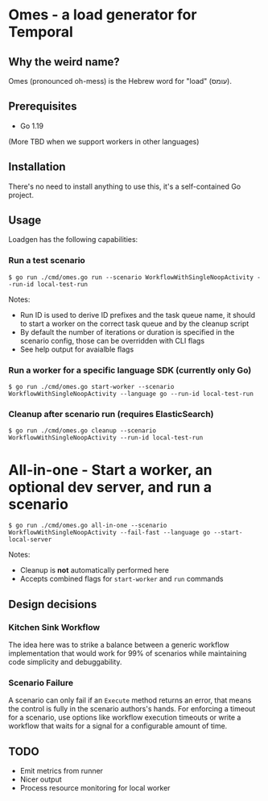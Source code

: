 # Omes - a load generator for Temporal

## Why the weird name?

Omes (pronounced oh-mess) is the Hebrew word for "load" (עומס).

## Prerequisites

- Go 1.19

(More TBD when we support workers in other languages)

## Installation

There's no need to install anything to use this, it's a self-contained Go project.

## Usage

Loadgen has the following capabilities:

### Run a test scenario

```console
$ go run ./cmd/omes.go run --scenario WorkflowWithSingleNoopActivity --run-id local-test-run
```

Notes:

- Run ID is used to derive ID prefixes and the task queue name, it should to start a worker on the correct task queue
  and by the cleanup script
- By default the number of iterations or duration is specified in the scenario config, those can be overridden with CLI
  flags
- See help output for avaialble flags

### Run a worker for a specific language SDK (currently only Go)

```console
$ go run ./cmd/omes.go start-worker --scenario WorkflowWithSingleNoopActivity --language go --run-id local-test-run
```

### Cleanup after scenario run (requires ElasticSearch)

```console
$ go run ./cmd/omes.go cleanup --scenario WorkflowWithSingleNoopActivity --run-id local-test-run
```

# All-in-one - Start a worker, an optional dev server, and run a scenario

```console
$ go run ./cmd/omes.go all-in-one --scenario WorkflowWithSingleNoopActivity --fail-fast --language go --start-local-server
```

Notes:

- Cleanup is **not** automatically performed here
- Accepts combined flags for `start-worker` and `run` commands

## Design decisions

### Kitchen Sink Workflow

The idea here was to strike a balance between a generic workflow implementation that would work for 99% of scenarios
while maintaining code simplicity and debuggability.

### Scenario Failure

A scenario can only fail if an `Execute` method returns an error, that means the control is fully in the scenario
authors's hands. For enforcing a timeout for a scenario, use options like workflow execution timeouts or write a
workflow that waits for a signal for a configurable amount of time.

## TODO

- Emit metrics from runner
- Nicer output
- Process resource monitoring for local worker
